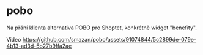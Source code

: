 # pobo
Na přání klienta alternativa POBO pro Shoptet, konkrétně widget "benefity".

Video
https://github.com/smazan/pobo/assets/91074844/5c2899de-079e-4b13-ad3d-5b27b9ffa2ae

